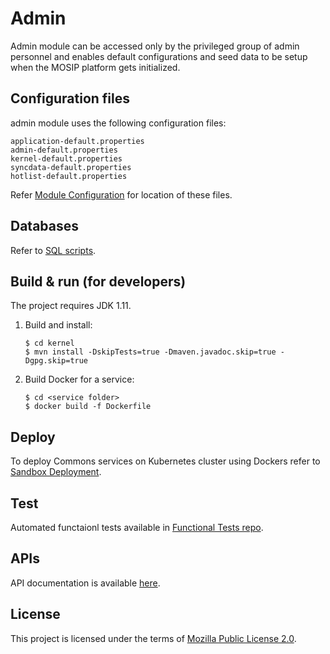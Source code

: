 # Admin
Admin module can be accessed only by the privileged group of admin personnel and enables default configurations and seed data to be setup when the MOSIP platform gets initialized.

## Configuration files
admin module uses the following configuration files:
```
application-default.properties
admin-default.properties
kernel-default.properties
syncdata-default.properties
hotlist-default.properties

```
Refer [Module Configuration](https://docs.mosip.io/1.2.0/modules/module-configuration) for location of these files.

## Databases
Refer to [SQL scripts](db_scripts).

## Build & run (for developers)
The project requires JDK 1.11.
1. Build and install:
    ```
    $ cd kernel
    $ mvn install -DskipTests=true -Dmaven.javadoc.skip=true -Dgpg.skip=true
    ```
1. Build Docker for a service:
    ```
    $ cd <service folder>
    $ docker build -f Dockerfile
    ```

## Deploy
To deploy Commons services on Kubernetes cluster using Dockers refer to [Sandbox Deployment](https://docs.mosip.io/1.2.0/deployment/sandbox-deployment).

## Test
Automated functaionl tests available in [Functional Tests repo](https://github.com/mosip/mosip-functional-tests).

## APIs
API documentation is available [here](https://mosip.github.io/documentation/).

## License
This project is licensed under the terms of [Mozilla Public License 2.0](LICENSE).
